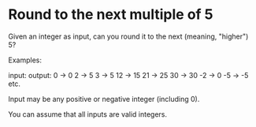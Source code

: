 <h1>Round to the next multiple of 5</h1>

Given an integer as input, can you round it to the next (meaning, "higher") 5?

Examples:

input: output:
0 -> 0
2 -> 5
3 -> 5
12 -> 15
21 -> 25
30 -> 30
-2 -> 0
-5 -> -5
etc.

Input may be any positive or negative integer (including 0).

You can assume that all inputs are valid integers.